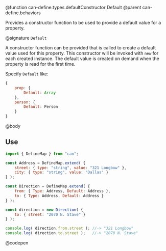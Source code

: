 @function can-define.types.defaultConstructor Default
@parent can-define.behaviors

Provides a constructor function to be used to provide a default value for a property.  

@signature `Default`

A constructor function can be provided that is called to create a default value used for this property.
This constructor will be invoked with `new` for each created instance. The default
value is created on demand when the property is read for the first time.

Specify `Default` like:

```js
{
	prop: {
		Default: Array
	},
	person: {
		Default: Person
	}
}
```

@body

## Use

```js
import { DefineMap } from "can";

const Address = DefineMap.extend( {
	street: { type: "string", value: "321 Longbow" },
	city: { type: "string", value: "Dallas" }
} );

const Direction = DefineMap.extend( {
	from: { Type: Address, Default: Address },
	to: { Type: Address, Default: Address }
} );

const direction = new Direction( {
	to: { street: "2070 N. Stave" }
} );

console.log( direction.from.street ); //-> "321 Longbow"
console.log( direction.to.street );   //-> "2070 N. Stave"
```
@codepen
